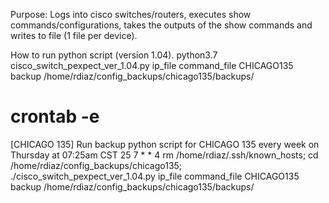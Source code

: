 Purpose: Logs into cisco switches/routers, executes show commands/configurations, takes the outputs of the show commands and writes to file (1 file per device).

How to run python script (version 1.04).
python3.7 cisco_switch_pexpect_ver_1.04.py ip_file command_file CHICAGO135 backup /home/rdiaz/config_backups/chicago135/backups/

# crontab -e
[CHICAGO 135] Run backup python script for CHICAGO 135 every week on Thursday at 07:25am CST
25 7 * * 4 rm /home/rdiaz/.ssh/known_hosts; cd /home/rdiaz/config_backups/chicago135; ./cisco_switch_pexpect_ver_1.04.py ip_file command_file CHICAGO135 backup /home/rdiaz/config_backups/chicago135/backups/
